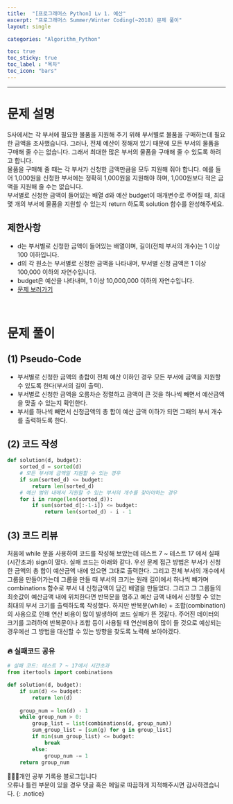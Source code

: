 ```yaml
---
title:  "[프로그래머스 Python] Lv 1. 예산"
excerpt: "프로그래머스 Summer/Winter Coding(~2018) 문제 풀이"
layout: single

categories: "Algorithm_Python"

toc: true
toc_sticky: true
toc_label : "목차"
toc_icon: "bars"
---
```


***

# 문제 설명
S사에서는 각 부서에 필요한 물품을 지원해 주기 위해 부서별로 물품을 구매하는데 필요한 금액을 조사했습니다. 그러나, 전체 예산이 정해져 있기 때문에 모든 부서의 물품을 구매해 줄 수는 없습니다. 그래서 최대한 많은 부서의 물품을 구매해 줄 수 있도록 하려고 합니다.<br>
물품을 구매해 줄 때는 각 부서가 신청한 금액만큼을 모두 지원해 줘야 합니다. 예를 들어 1,000원을 신청한 부서에는 정확히 1,000원을 지원해야 하며, 1,000원보다 적은 금액을 지원해 줄 수는 없습니다.<br>
부서별로 신청한 금액이 들어있는 배열 d와 예산 budget이 매개변수로 주어질 때, 최대 몇 개의 부서에 물품을 지원할 수 있는지 return 하도록 solution 함수를 완성해주세요.

## 제한사항
- d는 부서별로 신청한 금액이 들어있는 배열이며, 길이(전체 부서의 개수)는 1 이상 100 이하입니다.
- d의 각 원소는 부서별로 신청한 금액을 나타내며, 부서별 신청 금액은 1 이상 100,000 이하의 자연수입니다.
- budget은 예산을 나타내며, 1 이상 10,000,000 이하의 자연수입니다.
- [문제 보러가기](https://school.programmers.co.kr/learn/courses/30/lessons/12982)

<br>

# 문제 풀이
## (1) Pseudo-Code
- 부서별로 신청한 금액의 총합이 전체 예산 이하인 경우 모든 부서에 금액을 지원할 수 있도록 한다(부서의 길이 출력).
- 부서별로 신청한 금액을 오름차순 정렬하고 금액이 큰 것을 하나씩 빼면서 예산금액을 맞출 수 있는지 확인한다.
- 부서를 하나씩 빼면서 신청금액의 총 합이 예산 금액 이하가 되면 그때의 부서 개수를 출력하도록 한다.

## (2) 코드 작성
```python
def solution(d, budget):
    sorted_d = sorted(d)
    # 모든 부서에 금액일 지원할 수 있는 경우
    if sum(sorted_d) <= budget:
        return len(sorted_d)
    # 예산 범위 내에서 지원할 수 있는 부서의 개수를 찾아야하는 경우
    for i in range(len(sorted_d)):
        if sum(sorted_d[:-1-i]) <= budget:
            return len(sorted_d) - i - 1
```

## (3) 코드 리뷰
처음에 while 문을 사용하여 코드를 작성해 보았는데 테스트 7 ~ 테스트 17 에서 실패(시간초과) sign이 떴다. 실패 코드는 아래와 같다. 우선 문제 접근 방법은 부서가 신청한 금액의 총 합이 예산금액 내에 있으면 그대로 출력한다. 그리고 전체 부서의 개수에서 그룹을 만들어가는데 그룹을 만들 때 부서의 크기는 원래 길이에서 하나씩 빼가며 combinations 함수로 부서 내 신청금액이 담긴 배열을 만들었다. 그리고 그 그룹들의 최솟값이 예산금액 내에 위치한다면 반복문을 멈추고 예산 금액 내에서 신청할 수 있는 최대의 부서 크기를 출력하도록 작성했다. 하지만 반복문(while) + 조합(combination) 의 사용으로 인해 연산 비용이 많이 발생하여 코드 실패가 뜬 것같다. 주어진 데이터의 크기를 고려하여 반복문이나 조합 등이 사용될 때 연산비용이 많이 들 것으로 예상되는 경우에선 그 방법을 대신할 수 있는 방향을 찾도록 노력해 보아야겠다.

### 🔥 실패코드 공유
```python
# 실패 코드: 테스트 7 ~ 17에서 시간초과
from itertools import combinations

def solution(d, budget):
    if sum(d) <= budget:
        return len(d)
    
    group_num = len(d) - 1
    while group_num > 0:
        group_list = list(combinations(d, group_num))
        sum_group_list = [sum(g) for g in group_list]
        if min(sum_group_list) <= budget:
            break
        else:
            group_num -= 1
    return group_num
```

👩🏻‍💻개인 공부 기록용 블로그입니다
<br>오류나 틀린 부분이 있을 경우 댓글 혹은 메일로 따끔하게 지적해주시면 감사하겠습니다.
{: .notice}
